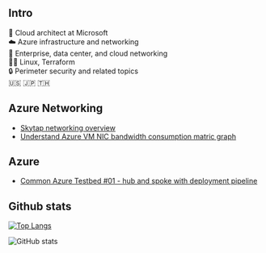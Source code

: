 ## Intro

💼 Cloud architect at Microsoft  
☁️ Azure infrastructure and networking  
🛜 Enterprise, data center, and cloud networking  
🧑‍💻 Linux, Terraform  
🔒 Perimeter security and related topics  
🇺🇸 🇯🇵 🇹🇭  

## Azure Networking

- [Skytap networking overview](https://github.com/poomnupong/azure-networking/blob/main/001-skytap-networking-overview)
- [Understand Azure VM NIC bandwidth consumption matric graph](https://github.com/poomnupong/azure-networking/blob/main/003-understand-azvm-bw-graph)

## Azure

- [Common Azure Testbed #01 - hub and spoke with deployment pipeline](https://github.com/poomnupong/azure-cat01)


## Github stats

[![Top Langs](https://github-readme-stats.vercel.app/api/top-langs/?username=poomnupong)](https://github.com/anuraghazra/github-readme-stats)  

![GitHub stats](https://github-readme-stats.vercel.app/api?username=poomnupong&show_icons=true)  
